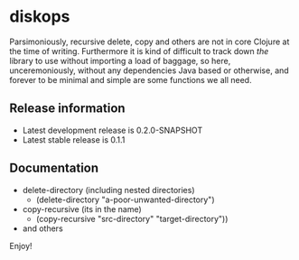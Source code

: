 # diskops

Parsimoniously, recursive delete, copy and others are not in core Clojure at the time of writing.  Furthermore it is kind of difficult to track down _the_ library to use without importing a load of baggage, so here, unceremoniously, without any dependencies Java based or otherwise, and forever to be minimal and simple are some functions we all need.

## Release information

* Latest development release is 0.2.0-SNAPSHOT
* Latest stable release is 0.1.1


## Documentation

* delete-directory (including nested directories)
    * (delete-directory "a-poor-unwanted-directory")
* copy-recursive (its in the name)
    * (copy-recursive "src-directory" "target-directory"))
* and others

Enjoy!
